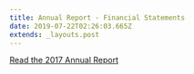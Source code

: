 ```yaml
---
title: Annual Report - Financial Statements
date: 2019-07-22T02:26:03.665Z
extends: _layouts.post
---
```



[Read the 2017 Annual Report](https://res.cloudinary.com/whanganuihigh/image/upload/v1563494409/School%20Documents/Annual%20Report/2017_Audited_Financial_Statements.pdf)
